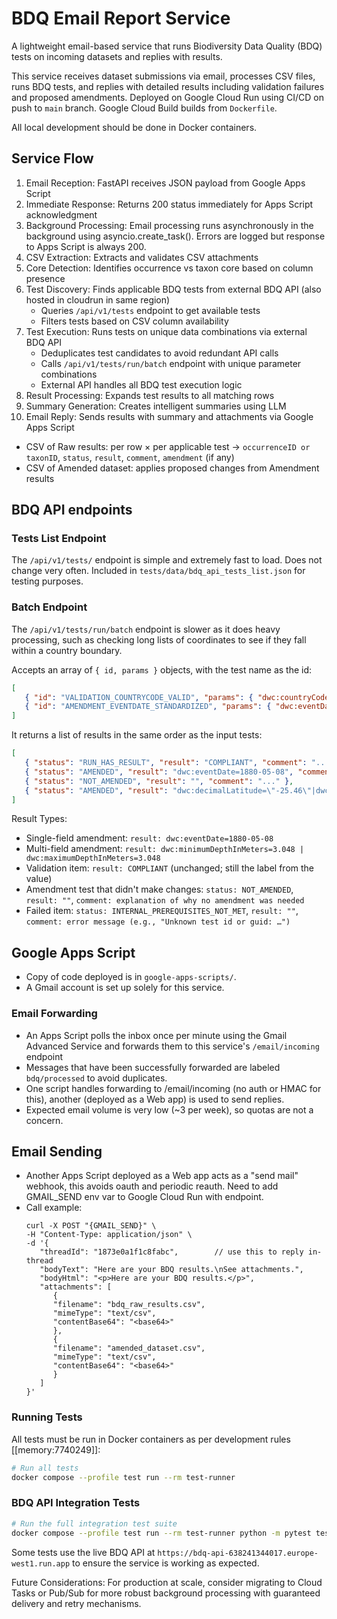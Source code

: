 # BDQ Email Report Service

A lightweight email-based service that runs Biodiversity Data Quality (BDQ) tests on incoming datasets and replies with results.

This service receives dataset submissions via email, processes CSV files, runs BDQ tests, and replies with detailed results including validation failures and proposed amendments. Deployed on Google Cloud Run using CI/CD on push to `main` branch. Google Cloud Build builds from `Dockerfile`.

All local development should be done in Docker containers.

## Service Flow

1. Email Reception: FastAPI receives JSON payload from Google Apps Script
2. Immediate Response: Returns 200 status immediately for Apps Script acknowledgment
3. Background Processing: Email processing runs asynchronously in the background using asyncio.create_task(). Errors are logged but response to Apps Script is always 200.
4. CSV Extraction: Extracts and validates CSV attachments
5. Core Detection: Identifies occurrence vs taxon core based on column presence
6. Test Discovery: Finds applicable BDQ tests from external BDQ API  (also hosted in cloudrun in same region)
   - Queries `/api/v1/tests` endpoint to get available tests
   - Filters tests based on CSV column availability
7. Test Execution: Runs tests on unique data combinations via external BDQ API
   - Deduplicates test candidates to avoid redundant API calls
   - Calls `/api/v1/tests/run/batch` endpoint with unique parameter combinations
   - External API handles all BDQ test execution logic
8. Result Processing: Expands test results to all matching rows
9. Summary Generation: Creates intelligent summaries using LLM
10. Email Reply: Sends results with summary and attachments via Google Apps Script
   - CSV of Raw results: per row × per applicable test → `occurrenceID or taxonID`, `status`, `result`, `comment`, `amendment` (if any)
   - CSV of Amended dataset: applies proposed changes from Amendment results

## BDQ API endpoints

### Tests List Endpoint 

The `/api/v1/tests/` endpoint is simple and extremely fast to load. Does not change very often. Included in `tests/data/bdq_api_tests_list.json` for testing purposes.

### Batch Endpoint 

The `/api/v1/tests/run/batch` endpoint is slower as it does heavy processing, such as checking long lists of coordinates to see if they fall within a country boundary. 

Accepts an array of `{ id, params }` objects, with the test name as the id:
```json
[
   { "id": "VALIDATION_COUNTRYCODE_VALID", "params": { "dwc:countryCode": "US" } },
   { "id": "AMENDMENT_EVENTDATE_STANDARDIZED", "params": { "dwc:eventDate": "8 May 1880" } }
]
```

It returns a list of results in the same order as the input tests:
```json
[
   { "status": "RUN_HAS_RESULT", "result": "COMPLIANT", "comment": "..." },
   { "status": "AMENDED", "result": "dwc:eventDate=1880-05-08", "comment": "..." },
   { "status": "NOT_AMENDED", "result": "", "comment": "..." },
   { "status": "AMENDED", "result": "dwc:decimalLatitude=\"-25.46\"|dwc:decimalLongitude=\"135.87\"", "comment": "..." }
]
```

Result Types:
- Single-field amendment: `result: dwc:eventDate=1880-05-08`
- Multi-field amendment: `result: dwc:minimumDepthInMeters=3.048 | dwc:maximumDepthInMeters=3.048`
- Validation item: `result: COMPLIANT` (unchanged; still the label from the value)
- Amendment test that didn't make changes: `status: NOT_AMENDED`, `result: ""`, `comment: explanation of why no amendment was needed`
- Failed item: `status: INTERNAL_PREREQUISITES_NOT_MET`, `result: ""`, `comment: error message (e.g., "Unknown test id or guid: …")`

## Google Apps Script

   - Copy of code deployed is in `google-apps-scripts/`. 
   - A Gmail account is set up solely for this service.

### Email Forwarding

   - An Apps Script polls the inbox once per minute using the Gmail Advanced Service and forwards them to this service's `/email/incoming` endpoint
   - Messages that have been successfully forwarded are labeled `bdq/processed` to avoid duplicates.
   - One script handles forwarding to /email/incoming (no auth or HMAC for this), another (deployed as a Web app) is used to send replies. 
   - Expected email volume is very low (~3 per week), so quotas are not a concern.

## Email Sending

- Another Apps Script deployed as a Web app acts as a "send mail" webhook, this avoids oauth and periodic reauth. Need to add GMAIL_SEND env var to Google Cloud Run with endpoint.
- Call example: 
   ```
   curl -X POST "{GMAIL_SEND}" \
   -H "Content-Type: application/json" \
   -d '{
      "threadId": "1873e0a1f1c8fabc",        // use this to reply in-thread
      "bodyText": "Here are your BDQ results.\nSee attachments.",
      "bodyHtml": "<p>Here are your BDQ results.</p>",
      "attachments": [
         {
         "filename": "bdq_raw_results.csv",
         "mimeType": "text/csv",
         "contentBase64": "<base64>"
         },
         {
         "filename": "amended_dataset.csv",
         "mimeType": "text/csv",
         "contentBase64": "<base64>"
         }
      ]
   }'
   ```

### Running Tests

All tests must be run in Docker containers as per development rules [[memory:7740249]]:

```bash
# Run all tests
docker compose --profile test run --rm test-runner
```

### BDQ API Integration Tests

```bash
# Run the full integration test suite
docker compose --profile test run --rm test-runner python -m pytest tests/test_bdq_api_integration.py -v -s
```

Some tests use the live BDQ API at `https://bdq-api-638241344017.europe-west1.run.app` to ensure the service is working as expected.

Future Considerations: For production at scale, consider migrating to Cloud Tasks or Pub/Sub for more robust background processing with guaranteed delivery and retry mechanisms.
